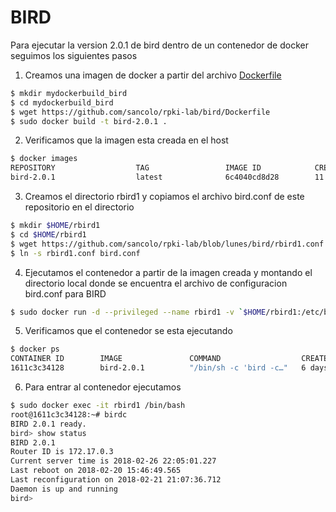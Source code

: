# BIRD

Para ejecutar la version 2.0.1 de bird dentro de un contenedor de docker seguimos los siguientes pasos

1. Creamos una imagen de docker a partir del archivo [Dockerfile](Dokerfile)
```sh
$ mkdir mydockerbuild_bird
$ cd mydockerbuild_bird
$ wget https://github.com/sancolo/rpki-lab/bird/Dockerfile
$ sudo docker build -t bird-2.0.1 .
```
2. Verificamos que la imagen esta creada en el host
```sh
$ docker images
REPOSITORY                  TAG                 IMAGE ID            CREATED             SIZE
bird-2.0.1                  latest              6c4040cd8d28        11 days ago         392MB
```
3. Creamos el directorio rbird1 y copiamos el archivo bird.conf de este repositorio en el directorio
```sh
$ mkdir $HOME/rbird1
$ cd $HOME/rbird1
$ wget https://github.com/sancolo/rpki-lab/blob/lunes/bird/rbird1.conf
$ ln -s rbird1.conf bird.conf
```
4. Ejecutamos el contenedor a partir de la imagen creada y montando el directorio local donde se encuentra el archivo de configuracion bird.conf para BIRD
```sh
$ sudo docker run -d --privileged --name rbird1 -v `$HOME/rbird1:/etc/bird:rw bird-2.0.1
```
5. Verificamos que el contenedor se esta ejecutando
```sh
$ docker ps
CONTAINER ID        IMAGE               COMMAND                  CREATED             STATUS        PORTS        NAMES
1611c3c34128        bird-2.0.1          "/bin/sh -c 'bird -c…"   6 days ago          Up 6 days     179/tcp      rbird1
```
6. Para entrar al contenedor ejecutamos
```sh
$ sudo docker exec -it rbird1 /bin/bash
root@1611c3c34128:~# birdc
BIRD 2.0.1 ready.
bird> show status
BIRD 2.0.1
Router ID is 172.17.0.3
Current server time is 2018-02-26 22:05:01.227
Last reboot on 2018-02-20 15:46:49.565
Last reconfiguration on 2018-02-21 21:07:36.712
Daemon is up and running
bird>     
```
